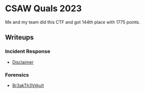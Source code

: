 # CSAW Quals 2023 
Me and my team did this CTF and got 144th place with 1775 points.
## Writeups 
### Incident Response
* [Disclaimer](./Disclaimer.md)
### Forensics
* [Br3akTh3V@ult](./Br3akTh3V@ult.md)
